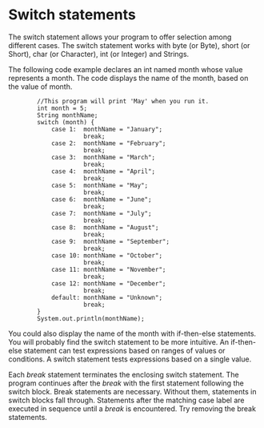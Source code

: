 # Switch statements

The switch statement allows your program to offer selection among different cases. The switch statement works with byte \(or Byte\), short \(or Short\), char \(or Character\), int \(or Integer\) and Strings.

The following code example declares an int named month whose value represents a month. The code displays the name of the month, based on the value of month.

```text
        //This program will print 'May' when you run it.
        int month = 5;
        String monthName;
        switch (month) {
            case 1:  monthName = "January";
                     break;
            case 2:  monthName = "February";
                     break;
            case 3:  monthName = "March";
                     break;
            case 4:  monthName = "April";
                     break;
            case 5:  monthName = "May";
                     break;
            case 6:  monthName = "June";
                     break;
            case 7:  monthName = "July";
                     break;
            case 8:  monthName = "August";
                     break;
            case 9:  monthName = "September";
                     break;
            case 10: monthName = "October";
                     break;
            case 11: monthName = "November";
                     break;
            case 12: monthName = "December";
                     break;
            default: monthName = "Unknown";
                     break;
        }
        System.out.println(monthName);
```

You could also display the name of the month with if-then-else statements. You will probably find the switch statement to be more intuitive. An if-then-else statement can test expressions based on ranges of values or conditions. A switch statement tests expressions based on a single value.

Each _break_ statement terminates the enclosing switch statement. The program continues after the _break_ with the first statement following the switch block. Break statements are necessary. Without them, statements in switch blocks fall through. Statements after the matching case label are executed in sequence until a _break_ is encountered. Try removing the break statements.

